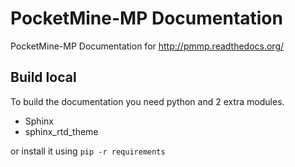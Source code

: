 PocketMine-MP Documentation
===========================

PocketMine-MP Documentation for http://pmmp.readthedocs.org/

Build local
-----------

To build the documentation you need python and 2 extra modules. 

* Sphinx
* sphinx_rtd_theme

or install it using `pip -r requirements`

